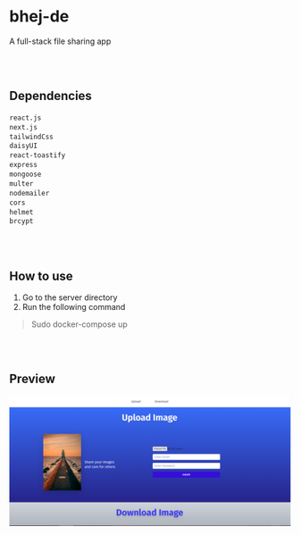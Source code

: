# bhej-de

A full-stack file sharing app

<br/><br/>

## Dependencies
```bash
react.js
next.js
tailwindCss
daisyUI
react-toastify
express
mongoose
multer
nodemailer
cors
helmet
brcypt
```
<br/><br/>

## How to use
1. Go to the server directory
2. Run the following command
> Sudo docker-compose up

<br/><br/>

## Preview
<img src="./client/public/bhej-de.png" alt="preview"/>

